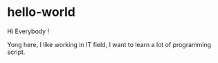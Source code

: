 # hello-world

Hi Everybody !

Yong here, I like working in IT field,
I want to learn a lot of programming script.
